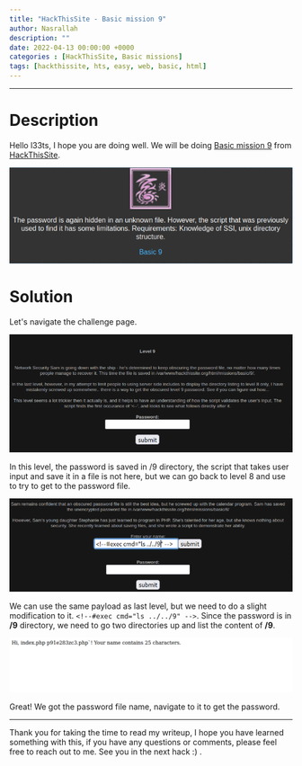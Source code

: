 ```yaml
---
title: "HackThisSite - Basic mission 9"
author: Nasrallah
description: ""
date: 2022-04-13 00:00:00 +0000
categories : [HackThisSite, Basic missions]
tags: [hackthissite, hts, easy, web, basic, html]
---
```



---


# **Description**

Hello l33ts, I hope you are doing well. We will be doing [Basic mission 9](https://www.hackthissite.org/missions/basic/9/) from [HackThisSite](https://www.hackthissite.org/).

![banner](/assets/img/hackthissite/basic/bm9/banner9.png)

# **Solution**

Let's navigate the challenge page.

![](/assets/img/hackthissite/basic/bm9/1.png)

In this level, the password is saved in /9 directory, the script that takes user input and save it in a file is not here, but we can go back to level 8 and use to try to get to the password file.

![](/assets/img/hackthissite/basic/bm9/2.png)

We can use the same payload as last level, but we need to do a slight modification to it. `<!--#exec cmd="ls ../../9" -->`. Since the password is in **/9** directory, we need to go two directories up and list the content of **/9**.

![](/assets/img/hackthissite/basic/bm9/3.png)

Great! We got the password file name, navigate to it to get the password.

---

Thank you for taking the time to read my writeup, I hope you have learned something with this, if you have any questions or comments, please feel free to reach out to me. See you in the next hack :) .
